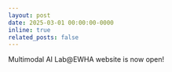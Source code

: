 ```yaml
---
layout: post
date: 2025-03-01 00:00:00-0000
inline: true
related_posts: false
---
```


Multimodal AI Lab@EWHA website is now open!
